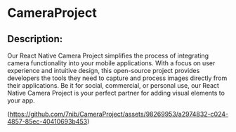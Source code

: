 # CameraProject

## Description:
Our React Native Camera Project simplifies the process of integrating camera functionality into your mobile applications. With a focus on user experience and intuitive design, this open-source project provides developers the tools they need to capture and process images directly from their applications. Be it for social, commercial, or personal use, our React Native Camera Project is your perfect partner for adding visual elements to your app.

(https://github.com/7nib/CameraProject/assets/98269953/a2974832-c024-4857-85ec-40410693b453)
